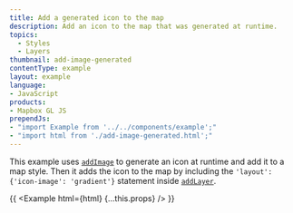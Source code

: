 ```yaml
---
title: Add a generated icon to the map
description: Add an icon to the map that was generated at runtime.
topics:
  - Styles
  - Layers
thumbnail: add-image-generated
contentType: example
layout: example
language:
- JavaScript
products:
- Mapbox GL JS
prependJs:
- "import Example from '../../components/example';"
- "import html from './add-image-generated.html';"
---
```


This example uses [`addImage`](/mapbox-gl-js/api/map/#map#addimage) to generate an icon at runtime and add it to a map style. Then it adds the icon to the map by including the `'layout': {'icon-image': 'gradient'}` statement inside [`addLayer`](/mapbox-gl-js/api/map/#map#addlayer).

{{ <Example html={html} {...this.props} /> }}

